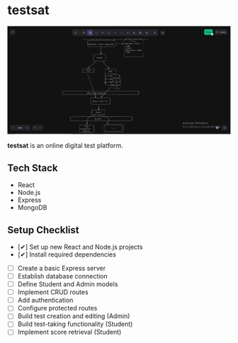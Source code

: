 # testsat

![Project Screenshot](overview.png)

**testsat** is an online digital test platform.

## Tech Stack

- React
- Node.js
- Express
- MongoDB

## Setup Checklist

- [✔] Set up new React and Node.js projects  
- [✔] Install required dependencies  
- [ ] Create a basic Express server  
- [ ] Establish database connection  
- [ ] Define Student and Admin models  
- [ ] Implement CRUD routes  
- [ ] Add authentication  
- [ ] Configure protected routes  
- [ ] Build test creation and editing (Admin)  
- [ ] Build test-taking functionality (Student)  
- [ ] Implement score retrieval (Student)  
